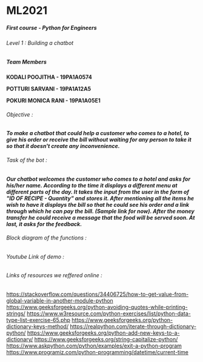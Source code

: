 # ML2021
##### First course - Python for Engineers
###### Level 1 : Building a chatbot


##### Team Members
**KODALI POOJITHA - 19PA1A0574**

**POTTURI SARVANI - 19PA1A12A5**

**POKURI MONICA RANI - 19PA1A05E1**

###### Objective :
***To make a chatbot that could help a customer who comes to a hotel, to give his order or receive the bill without waiting for any person to take it so that it doesn't create any inconvenience.***

###### Task of the bot :
***Our chatbot welcomes the customer who comes to a hotel and asks for his/her name. According to the time it displays a different menu at different parts of the day. It takes the input from the user in the form of "ID OF RECIPE - Quantity" and stores it. After mentioning all the items he wish to have it displays the bill so that he could see his order and a link through which he can pay the bill. (Sample link for now). After the money transfer he could receive a message that the food will be served soon. At last, it asks for the feedback.***

###### Block diagram of the functions :

###### Youtube Link of demo :

###### Links of resources we reffered online :
https://stackoverflow.com/questions/34406725/how-to-get-value-from-global-variable-in-another-module-python
https://www.geeksforgeeks.org/python-avoiding-quotes-while-printing-strings/
https://www.w3resource.com/python-exercises/list/python-data-type-list-exercise-65.php
https://www.geeksforgeeks.org/python-dictionary-keys-method/
https://realpython.com/iterate-through-dictionary-python/
https://www.geeksforgeeks.org/python-add-new-keys-to-a-dictionary/
https://www.geeksforgeeks.org/string-capitalize-python/
https://www.askpython.com/python/examples/exit-a-python-program
https://www.programiz.com/python-programming/datetime/current-time
